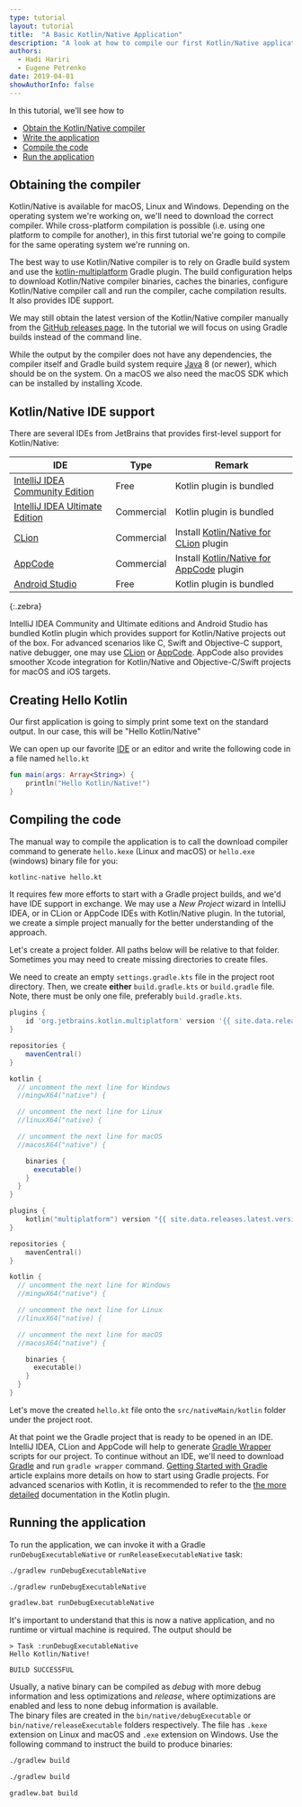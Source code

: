 ```yaml
---
type: tutorial
layout: tutorial
title:  "A Basic Kotlin/Native Application"
description: "A look at how to compile our first Kotlin/Native application"
authors: 
  - Hadi Hariri
  - Eugene Petrenko 
date: 2019-04-01
showAuthorInfo: false
---
```



In this tutorial, we'll see how to

* [Obtain the Kotlin/Native compiler](#obtaining-the-compiler)
* [Write the application](#creating-hello-kotlin)
* [Compile the code](#compiling-the-code)
* [Run the application](#running-the-application)


## Obtaining the compiler

Kotlin/Native is available for macOS, Linux and Windows. Depending on the operating system we're working on, we'll need to download
the correct compiler. While cross-platform compilation is possible (i.e. using one platform to compile for another), in this first tutorial
we're going to compile for the same operating system we're running on. 

The best way to use Kotlin/Native compiler is to rely on
Gradle build system and use the [kotlin-multiplatform](/docs/reference/building-mpp-with-gradle.html) Gradle plugin.
The build configuration helps to download Kotlin/Native compiler binaries, caches the binaries, 
configure Kotlin/Native compiler call and run the compiler, cache compilation results. It also provides IDE support.

We may still obtain the latest version of the Kotlin/Native compiler manually from the
[GitHub releases page](https://github.com/JetBrains/kotlin-native/releases). In the tutorial we will focus on using
Gradle builds instead of the command line. 

While the output by the compiler does not have any dependencies, the compiler itself and Gradle build system
require [Java](https://java.sun.com) 8 (or newer),
which should be on the system.
On a macOS we also need the macOS SDK which can be installed by installing Xcode.

## Kotlin/Native IDE support
There are several IDEs from JetBrains that provides first-level support for Kotlin/Native:

|IDE|Type|Remark|
|---|----|----|
| [IntelliJ IDEA Community Edition](https://jetbrains.com/idea) | Free | Kotlin plugin is bundled |
| [IntelliJ IDEA Ultimate Edition](https://jetbrains.com/idea) | Commercial | Kotlin plugin is bundled |
| [CLion](https://jetbrains.com/clion) | Commercial | Install [Kotlin/Native for CLion](https://plugins.jetbrains.com/plugin/10454-kotlin-native-for-clion) plugin |
| [AppCode](https://jetbrains.com/clion) | Commercial | Install [Kotlin/Native for AppCode](https://plugins.jetbrains.com/plugin/10619-kotlin-native-for-appcode) plugin |
| [Android Studio](https://developer.android.com/studio/) | Free | Kotlin plugin is bundled |
{:.zebra}


IntelliJ IDEA Community and Ultimate editions and Android Studio has bundled Kotlin plugin which provides
support for Kotlin/Native projects out of the box.
For advanced scenarios like C, Swift and Objective-C support, native debugger, one may use
[CLion](https://jetbrains.com/clion) or 
[AppCode](https://jetbrains.com/appcode). AppCode also provides smoother Xcode integration
for Kotlin/Native and Objective-C/Swift projects for macOS and iOS targets.

## Creating Hello Kotlin

Our first application is going to simply print some text on the standard output. In our case, this will be "Hello Kotlin/Native"
 
We can open up our favorite [IDE](#kotlinnative-ide-support) or an editor and write the following code in a file named `hello.kt` 

<div class="sample" markdown="1" theme="idea" data-highlight-only>

```kotlin
fun main(args: Array<String>) {
    println("Hello Kotlin/Native!")
}
```
</div>

## Compiling the code 

The manual way to compile the application is to call the download compiler command to generate
`hello.kexe` (Linux and macOS) or `hello.exe` (windows)
binary file for you:

```bash
kotlinc-native hello.kt
```

It requires few more efforts to start with a Gradle project builds, and we'd have IDE support in exchange.
We may use a _New Project_ wizard in IntelliJ IDEA, or in CLion or AppCode IDEs with Kotlin/Native plugin.
In the tutorial, we create a simple project manually for the better understanding of the approach.

Let's create a project folder. All paths below will be relative to that folder. Sometimes
you may need to create missing directories to create files.

We need to create an empty `settings.gradle.kts` file in the project root directory. Then, we
create **either** `build.gradle.kts` or `build.gradle` file. Note, there must be only one file, preferably
`build.gradle.kts`. 

<div class="multi-language-sample" data-lang="groovy">
<div class="sample" markdown="1" theme="idea" mode='groovy'>

```groovy
plugins {
    id 'org.jetbrains.kotlin.multiplatform' version '{{ site.data.releases.latest.version }}'
}

repositories {
    mavenCentral()
}

kotlin {
  // uncomment the next line for Windows  
  //mingwX64("native") {

  // uncomment the next line for Linux 
  //linuxX64("native) { 

  // uncomment the next line for macOS
  //macosX64("native") {

    binaries {
      executable()
    }
  }
}
```

</div>
</div>

<div class="multi-language-sample" data-lang="kotlin">
<div class="sample" markdown="1" theme="idea" mode='kotlin' data-highlight-only>

```kotlin
plugins {
    kotlin("multiplatform") version "{{ site.data.releases.latest.version }}"
}

repositories {
    mavenCentral()
}

kotlin {
  // uncomment the next line for Windows  
  //mingwX64("native") {

  // uncomment the next line for Linux 
  //linuxX64("native) { 

  // uncomment the next line for macOS
  //macosX64("native") {

    binaries {
      executable()
    }
  }
}
```
</div>
</div>

Let's move the created `hello.kt` file onto the `src/nativeMain/kotlin` folder under the project
root.

At that point we the Gradle project that is ready to be opened in an IDE.
IntelliJ IDEA, CLion and AppCode will help to generate
[Gradle Wrapper](https://docs.gradle.org/current/userguide/gradle_wrapper.html)
scripts for our project. To continue without an IDE, we'll need to download 
[Gradle](https://gradle.org) and run `gradle wrapper` command.
[Getting Started with Gradle](https://docs.gradle.org/current/userguide/getting_started.html) article
explains more details on how to start using Gradle projects.
For advanced scenarios with Kotlin, it is recommended to refer to the
[the more detailed](/docs/reference/building-mpp-with-gradle.html#setting-up-a-multiplatform-project)
documentation in the Kotlin plugin.


## Running the application

To run the application, we can invoke it with a Gradle `runDebugExecutableNative` or
`runReleaseExecutableNative` task:
<div class="multi-os-sample" data-os="linux">
<div class="sample" markdown="1" theme="idea" mode='bash' data-highlight-only>

```bash
./gradlew runDebugExecutableNative
```
</div>
</div>

<div class="multi-os-sample" data-os="macOS">
<div class="sample" markdown="1" theme="idea" mode='bash' data-highlight-only>

```bash
./gradlew runDebugExecutableNative
```
</div>
</div>

<div class="multi-os-sample" data-os="windows">
<div class="sample" markdown="1" theme="idea" mode='bash' data-highlight-only>

```bash
gradlew.bat runDebugExecutableNative
```
</div>
</div>

It's important to understand that this is now a native application, and no runtime or virtual machine
is required. The output should be

```
> Task :runDebugExecutableNative
Hello Kotlin/Native!

BUILD SUCCESSFUL
```

Usually, a native binary can be compiled as _debug_ with more debug information and less optimizations and _release_,
where optimizations are enabled and less to none debug information is available.  
The binary files are created in the `bin/native/debugExecutable` or `bin/native/releaseExecutable`
folders respectively. The file has `.kexe` extension on Linux and macOS and `.exe` extension on Windows. Use the following command
to instruct the build to produce binaries:

<div class="multi-os-sample" data-os="linux">
<div class="sample" markdown="1" theme="idea" mode='bash' data-highlight-only>

```bash
./gradlew build
```
</div>
</div>

<div class="multi-os-sample" data-os="macOS">
<div class="sample" markdown="1" theme="idea" mode='bash' data-highlight-only>

```bash
./gradlew build
```
</div>
</div>

<div class="multi-os-sample" data-os="windows">
<div class="sample" markdown="1" theme="idea" mode='bash' data-highlight-only>

```bash
gradlew.bat build
```
</div>
</div>


